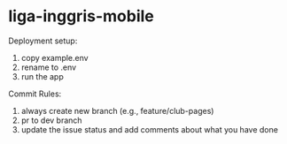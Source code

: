 # liga-inggris-mobile

Deployment setup:
1. copy example.env
2. rename to .env
3. run the app

Commit Rules:
1. always create new branch (e.g., feature/club-pages)
2. pr to dev branch
3. update the issue status and add comments about what you have done